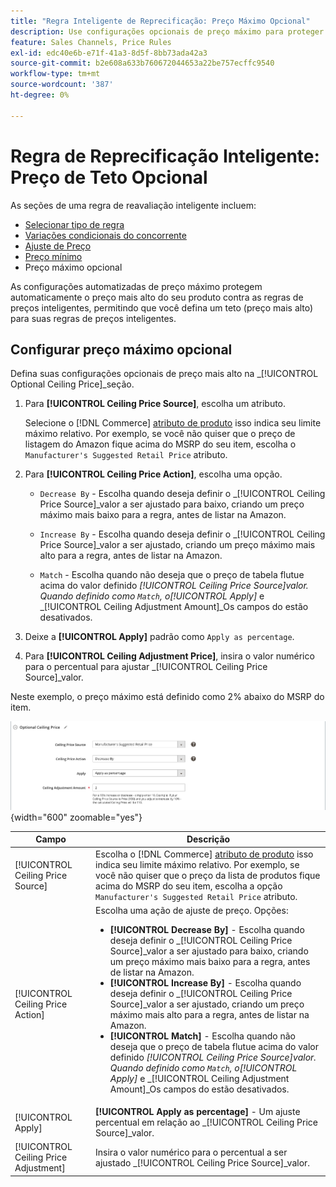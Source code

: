 ```yaml
---
title: "Regra Inteligente de Reprecificação: Preço Máximo Opcional"
description: Use configurações opcionais de preço máximo para proteger seu preço de produto mais alto contra as regras de preços inteligentes que gerenciam suas listas do Amazon.
feature: Sales Channels, Price Rules
exl-id: edc40e6b-e71f-41a3-8d5f-8bb73ada42a3
source-git-commit: b2e608a633b760672044653a22be757ecffc9540
workflow-type: tm+mt
source-wordcount: '387'
ht-degree: 0%

---
```


# Regra de Reprecificação Inteligente: Preço de Teto Opcional

As seções de uma regra de reavaliação inteligente incluem:

- [Selecionar tipo de regra](./intelligent-repricing-rules.md)
- [Variações condicionais do concorrente](./competitor-conditional-variances.md)
- [Ajuste de Preço](./price-adjustment.md)
- [Preço mínimo](./floor-price.md)
- Preço máximo opcional

As configurações automatizadas de preço máximo protegem automaticamente o preço mais alto do seu produto contra as regras de preços inteligentes, permitindo que você defina um teto (preço mais alto) para suas regras de preços inteligentes.

## Configurar preço máximo opcional

Defina suas configurações opcionais de preço mais alto na _[!UICONTROL Optional Ceiling Price]_seção.

1. Para **[!UICONTROL Ceiling Price Source]**, escolha um atributo.

   Selecione o [!DNL Commerce] [atributo de produto](https://experienceleague.adobe.com/docs/commerce-admin/catalog/product-attributes/product-attributes.html) isso indica seu limite máximo relativo. Por exemplo, se você não quiser que o preço de listagem do Amazon fique acima do MSRP do seu item, escolha o `Manufacturer's Suggested Retail Price` atributo.

1. Para **[!UICONTROL Ceiling Price Action]**, escolha uma opção.

   - `Decrease By` - Escolha quando deseja definir o _[!UICONTROL Ceiling Price Source]_valor a ser ajustado para baixo, criando um preço máximo mais baixo para a regra, antes de listar na Amazon.

   - `Increase By` - Escolha quando deseja definir o _[!UICONTROL Ceiling Price Source]_valor a ser ajustado, criando um preço máximo mais alto para a regra, antes de listar na Amazon.

   - `Match` - Escolha quando não deseja que o preço de tabela flutue acima do valor definido _[!UICONTROL Ceiling Price Source]_valor. Quando definido como `Match`, o_[!UICONTROL Apply]_ e _[!UICONTROL Ceiling Adjustment Amount]_Os campos do estão desativados.

1. Deixe a **[!UICONTROL Apply]** padrão como `Apply as percentage`.

1. Para **[!UICONTROL Ceiling Adjustment Price]**, insira o valor numérico para o percentual para ajustar _[!UICONTROL Ceiling Price Source]_valor.

Neste exemplo, o preço máximo está definido como 2% abaixo do MSRP do item.

![Regra inteligente de reavaliação de preços - preço máximo opcional](assets/ob-intelligent-price-rule-ceiling.png){width="600" zoomable="yes"}

| Campo | Descrição |
|---------------------------------------|-----------------------------------------------------------------------------------------------------------------------------------------------------------------------------------------------------------------------------------------------------------------------------------------------------------------------------------------------------------------------------------------------------------------------------------------------------------------------------------------------------------------------------------------------------------------------------------------------------------------------------------------------------------------------------------------------------------------------------------------------------------|
| [!UICONTROL Ceiling Price Source] | Escolha o [!DNL Commerce] [atributo de produto](https://experienceleague.adobe.com/docs/commerce-admin/catalog/product-attributes/product-attributes.html) isso indica seu limite máximo relativo. Por exemplo, se você não quiser que o preço da lista de produtos fique acima do MSRP do seu item, escolha a opção `Manufacturer's Suggested Retail Price` atributo. |
| [!UICONTROL Ceiling Price Action] | Escolha uma ação de ajuste de preço. Opções:<ul><li>**[!UICONTROL Decrease By]** - Escolha quando deseja definir o _[!UICONTROL Ceiling Price Source]_valor a ser ajustado para baixo, criando um preço máximo mais baixo para a regra, antes de listar na Amazon.</li><li>**[!UICONTROL Increase By]** - Escolha quando deseja definir o _[!UICONTROL Ceiling Price Source]_valor a ser ajustado, criando um preço máximo mais alto para a regra, antes de listar na Amazon.</li><li>**[!UICONTROL Match]** - Escolha quando não deseja que o preço de tabela flutue acima do valor definido _[!UICONTROL Ceiling Price Source]_valor. Quando definido como `Match`, o_[!UICONTROL Apply]_ e _[!UICONTROL Ceiling Adjustment Amount]_Os campos do estão desativados.</li></ul> |
| [!UICONTROL Apply] | **[!UICONTROL Apply as percentage]** - Um ajuste percentual em relação ao _[!UICONTROL Ceiling Price Source]_valor. |
| [!UICONTROL Ceiling Price Adjustment] | Insira o valor numérico para o percentual a ser ajustado _[!UICONTROL Ceiling Price Source]_valor. |
